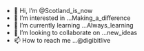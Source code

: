 - 👋 Hi, I’m @Scotland_is_now
- 👀 I’m interested in ...Making_a_difference
- 🌱 I’m currently learning ...Always_learning
- 💞️ I’m looking to collaborate on ...new_ideas
- 📫 How to reach me ...@digibitlive

<!---
DIGIBITarthur/DIGIBITarthur is a ✨ special ✨ repository because its `README.md` (this file) appears on your GitHub profile.
You can click the Preview link to take a look at your changes.
--->

